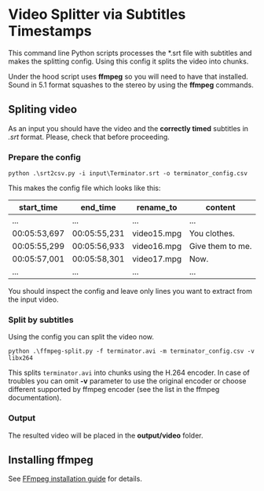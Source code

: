 # Video Splitter via Subtitles Timestamps

This command line Python scripts processes the *.srt file with subtitles and makes the splitting config. Using this config it splits the video into chunks.

Under the hood script uses **ffmpeg** so you will need to have that installed. Sound in 5.1 format squashes to the stereo by using the **ffmpeg** commands.


## Spliting video

As an input you should have the video and the **correctly timed** subtitles in *.srt* format. Please, check that before proceeding.

### Prepare the config

`python .\srt2csv.py -i input\Terminator.srt -o terminator_config.csv`

This makes the config file which looks like this:

|start_time|end_time|rename_to|content|
|-|-|-|-|
|...|...|...|...|
|00:05:53,697|	00:05:55,231|	video15.mpg|	You clothes.|
|00:05:55,299|	00:05:56,933|	video16.mpg|	Give them to me.|
|00:05:57,001|	00:05:58,301|	video17.mpg|	Now.|
|...|...|...|...|

You should inspect the config and leave only lines you want to extract from the input video.

### Split by subtitles

Using the config you can split the video now.

`python .\ffmpeg-split.py -f terminator.avi -m terminator_config.csv -v libx264`

This splits `terminator.avi` into chunks using the H.264 encoder. In case of troubles you can omit **-v** parameter to use the original encoder or choose different supported by ffmpeg encoder (see the list in the ffmpeg documentation).

### Output

The resulted video will be placed in the **output/video** folder.

## Installing ffmpeg

See [FFmpeg installation guide](https://www.ffmpeg.org/download.html) for details.


